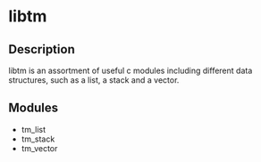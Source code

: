 # libtm

## Description

libtm is an assortment of useful c modules including different data structures, such as a list, a stack and a vector.

## Modules

* tm_list
* tm_stack
* tm_vector
